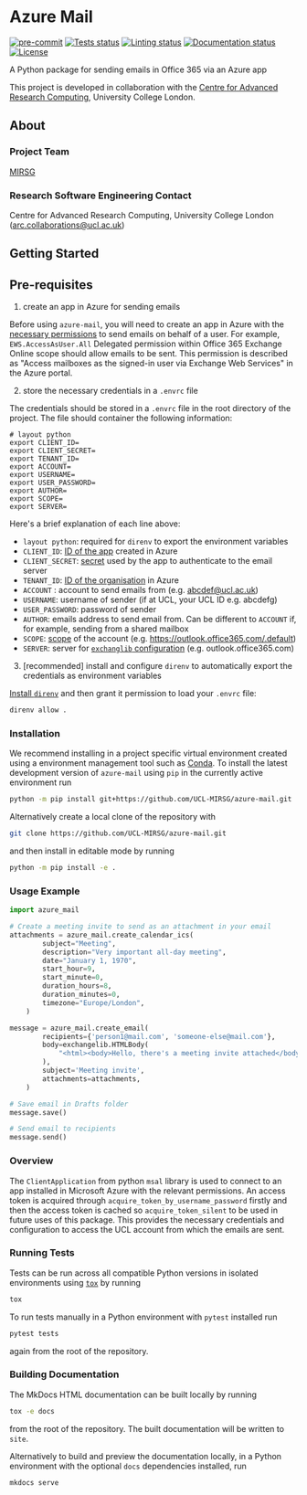 # Azure Mail

[![pre-commit](https://img.shields.io/badge/pre--commit-enabled-brightgreen?logo=pre-commit&logoColor=white)](https://github.com/pre-commit/pre-commit)
[![Tests status][tests-badge]][tests-link]
[![Linting status][linting-badge]][linting-link]
[![Documentation status][documentation-badge]][documentation-link]
[![License][license-badge]](./LICENSE.md)

<!--
[![PyPI version][pypi-version]][pypi-link]
[![Conda-Forge][conda-badge]][conda-link]
[![PyPI platforms][pypi-platforms]][pypi-link]
-->

<!-- prettier-ignore-start -->
[tests-badge]:              https://github.com/UCL-MIRSG/azure-mail/actions/workflows/tests.yml/badge.svg
[tests-link]:               https://github.com/UCL-MIRSG/azure-mail/actions/workflows/tests.yml
[linting-badge]:            https://github.com/UCL-MIRSG/azure-mail/actions/workflows/linting.yml/badge.svg
[linting-link]:             https://github.com/UCL-MIRSG/azure-mail/actions/workflows/linting.yml
[documentation-badge]:      https://github.com/UCL-MIRSG/azure-mail/actions/workflows/docs.yml/badge.svg
[documentation-link]:       https://github.com/UCL-MIRSG/azure-mail/actions/workflows/docs.yml
[conda-badge]:              https://img.shields.io/conda/vn/conda-forge/azure-mail
[conda-link]:               https://github.com/conda-forge/azure-mail-feedstock
[pypi-link]:                https://pypi.org/project/azure-mail/
[pypi-platforms]:           https://img.shields.io/pypi/pyversions/azure-mail
[pypi-version]:             https://img.shields.io/pypi/v/azure-mail
[license-badge]:            https://img.shields.io/badge/License-MIT-yellow.svg
<!-- prettier-ignore-end -->

A Python package for sending emails in Office 365 via an Azure app

This project is developed in collaboration with the
[Centre for Advanced Research Computing](https://ucl.ac.uk/arc), University
College London.

## About

### Project Team

[MIRSG](https://www.ucl.ac.uk/advanced-research-computing/expertise/research-software-development/medical-imaging-research-software-group)

<!-- TODO: how do we have an array of collaborators ? -->

### Research Software Engineering Contact

Centre for Advanced Research Computing, University College London
([arc.collaborations@ucl.ac.uk](mailto:arc.collaborations@ucl.ac.uk))

## Getting Started

## Pre-requisites

1. create an app in Azure for sending emails

Before using `azure-mail`, you will need to create an app in Azure
with the [necessary permissions](https://ecederstrand.github.io/exchangelib/#impersonation-oauth-on-office-365) to send emails on behalf of a user. For example, `EWS.AccessAsUser.All` Delegated permission within Office 365 Exchange Online scope should allow emails to be sent. This permission is described as "Access mailboxes as the signed-in user via Exchange Web Services" in the Azure portal.

2. store the necessary credentials in a `.envrc` file

The credentials should be stored in a `.envrc` file in the root directory of the project. The file should container the following information:

```shell
# layout python
export CLIENT_ID=
export CLIENT_SECRET=
export TENANT_ID=
export ACCOUNT=
export USERNAME=
export USER_PASSWORD=
export AUTHOR=
export SCOPE=
export SERVER=
```

Here's a brief explanation of each line above:

- `layout python`: required for `direnv` to export the environment variables
- `CLIENT_ID`: [ID of the app](https://learn.microsoft.com/en-us/entra/identity-platform/msal-client-application-configuration#client-id) created in Azure
- `CLIENT_SECRET`: [secret](https://learn.microsoft.com/en-us/entra/identity-platform/msal-client-applications#secrets-and-their-importance-in-proving-identity) used by the app to authenticate to the email server
- `TENANT_ID`:
  [ID of the organisation](https://learn.microsoft.com/en-us/entra/fundamentals/how-to-find-tenant)
  in Azure
- `ACCOUNT` : account to send emails from (e.g. abcdef@ucl.ac.uk)
- `USERNAME`: username of sender (if at UCL, your UCL ID e.g. abcdefg)
- `USER_PASSWORD`: password of sender
- `AUTHOR`: emails address to send email from. Can be different to `ACCOUNT` if, for example, sending from a shared mailbox
- `SCOPE`: [scope](https://learn.microsoft.com/en-us/entra/identity-platform/scopes-oidc) of the account (e.g. https://outlook.office365.com/.default)
- `SERVER`: server for [`exchanglib` configuration](https://ecederstrand.github.io/exchangelib/exchangelib/configuration.html#exchangelib.configuration.Configuration) (e.g. outlook.office365.com)

3. [recommended] install and configure `direnv` to automatically export the credentials as environment variables

[Install `direnv`](https://direnv.net/docs/installation.html) and then grant it permission to load your `.envrc` file:

```bash
direnv allow .
```

### Installation

<!-- How to build or install the application. -->

We recommend installing in a project specific virtual environment created using
a environment management tool such as
[Conda](https://docs.conda.io/projects/conda/en/stable/). To install the latest
development version of `azure-mail` using `pip` in the currently active
environment run

```sh
python -m pip install git+https://github.com/UCL-MIRSG/azure-mail.git
```

Alternatively create a local clone of the repository with

```sh
git clone https://github.com/UCL-MIRSG/azure-mail.git
```

and then install in editable mode by running

```sh
python -m pip install -e .
```

### Usage Example

```python
import azure_mail

# Create a meeting invite to send as an attachment in your email
attachments = azure_mail.create_calendar_ics(
        subject="Meeting",
        description="Very important all-day meeting",
        date="January 1, 1970",
        start_hour=9,
        start_minute=0,
        duration_hours=8,
        duration_minutes=0,
        timezone="Europe/London",
    )

message = azure_mail.create_email(
        recipients={'person1@mail.com', 'someone-else@mail.com'},
        body=exchangelib.HTMLBody(
            "<html><body>Hello, there's a meeting invite attached</body></html>",
        ),
        subject='Meeting invite',
        attachments=attachments,
    )

# Save email in Drafts folder
message.save()

# Send email to recipients
message.send()
```

### Overview

The `ClientApplication` from python `msal` library is used to connect to
an app installed in Microsoft Azure with the relevant permissions. An access
token is acquired through `acquire_token_by_username_password` firstly and then the
access token is cached so `acquire_token_silent` to be used in future uses of this package.
This provides the necessary credentials and configuration to access the UCL account from which
the emails are sent.

### Running Tests

<!-- How to run tests on your local system. -->

Tests can be run across all compatible Python versions in isolated environments
using [`tox`](https://tox.wiki/en/latest/) by running

```sh
tox
```

To run tests manually in a Python environment with `pytest` installed run

```sh
pytest tests
```

again from the root of the repository.

### Building Documentation

The MkDocs HTML documentation can be built locally by running

```sh
tox -e docs
```

from the root of the repository. The built documentation will be written to
`site`.

Alternatively to build and preview the documentation locally, in a Python
environment with the optional `docs` dependencies installed, run

```sh
mkdocs serve
```

